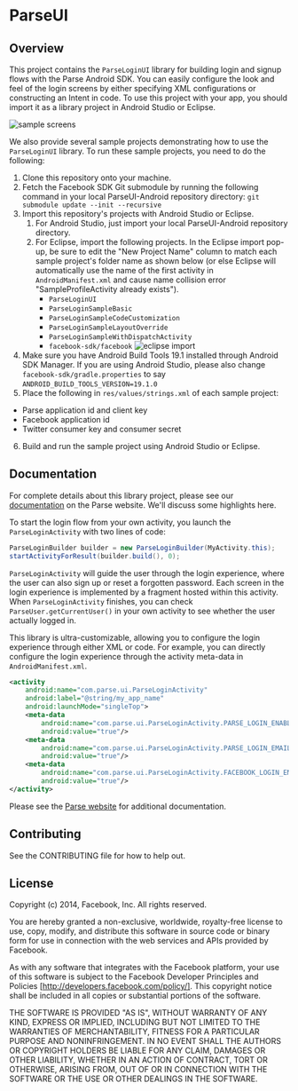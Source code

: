 # ParseUI
## Overview
This project contains the `ParseLoginUI` library for building login and signup flows with the Parse Android SDK.
You can easily configure the look and feel of the login screens by either specifying XML configurations or constructing an Intent in code.
To use this project with your app, you should import it as a library project in Android Studio or Eclipse.

![sample screens](http://parseui-android.parseapp.com/images/parse_login_sample_screens.png)

We also provide several sample projects demonstrating how to use the `ParseLoginUI` library.  To run these
sample projects, you need to do the following:

1. Clone this repository onto your machine.
2. Fetch the Facebook SDK Git submodule by running the following command in your local ParseUI-Android repository directory: `git submodule update --init --recursive`
3. Import this repository's projects with Android Studio or Eclipse.
    1. For Android Studio, just import your local ParseUI-Android repository directory.
    2. For Eclipse, import the following projects.  In the Eclipse import pop-up, be sure to edit the "New Project Name" column to match each sample project's folder name as shown below (or else Eclipse will automatically use the name of the first activity in `AndroidManifest.xml` and cause name collision error "SampleProfileActivity already exists").
        * `ParseLoginUI`
        * `ParseLoginSampleBasic`
        * `ParseLoginSampleCodeCustomization`
        * `ParseLoginSampleLayoutOverride`
        * `ParseLoginSampleWithDispatchActivity`
        * `facebook-sdk/facebook`
        ![eclipse import](http://parseui-android.parseapp.com/images/eclipse_import_after_edit.png)
4. Make sure you have Android Build Tools 19.1 installed through Android SDK Manager.  If you are using Android Studio, please also change <code>facebook-sdk/gradle.properties</code> to say <code>ANDROID_BUILD_TOOLS_VERSION=19.1.0</code>
5. Place the following in `res/values/strings.xml` of each sample project:
  * Parse application id and client key
  * Facebook application id
  * Twitter consumer key and consumer secret
6. Build and run the sample project using Android Studio or Eclipse.

## Documentation
For complete details about this library project, please see our [documentation](http://www.parse.com/docs/android_guide#ui-login) on the Parse website.
We'll discuss some highlights here.

To start the login flow from your own activity, you launch the `ParseLoginActivity` with two lines of code:

```java
ParseLoginBuilder builder = new ParseLoginBuilder(MyActivity.this);
startActivityForResult(builder.build(), 0);
```

`ParseLoginActivity` will guide the user through the login experience, where the user can also sign up or reset a forgotten password.
Each screen in the login experience is implemented by a fragment hosted within this activity.
When `ParseLoginActivity` finishes, you can check `ParseUser.getCurrentUser()` in your own activity to see whether the user actually logged in.

This library is ultra-customizable, allowing you to configure the login experience through either XML or code.
For example, you can directly configure the login experience through the activity meta-data in `AndroidManifest.xml`.

```xml
<activity
    android:name="com.parse.ui.ParseLoginActivity"
    android:label="@string/my_app_name"
    android:launchMode="singleTop">
    <meta-data
        android:name="com.parse.ui.ParseLoginActivity.PARSE_LOGIN_ENABLED"
        android:value="true"/>
    <meta-data
        android:name="com.parse.ui.ParseLoginActivity.PARSE_LOGIN_EMAIL_AS_USERNAME"
        android:value="true"/>
    <meta-data
        android:name="com.parse.ui.ParseLoginActivity.FACEBOOK_LOGIN_ENABLED"
        android:value="true"/>
</activity>
```

Please see the [Parse website](http://www.parse.com/docs/android_guide#ui-login) for additional documentation.

## Contributing
See the CONTRIBUTING file for how to help out.

## License
Copyright (c) 2014, Facebook, Inc. All rights reserved.

You are hereby granted a non-exclusive, worldwide, royalty-free license to use,
copy, modify, and distribute this software in source code or binary form for use
in connection with the web services and APIs provided by Facebook.

As with any software that integrates with the Facebook platform, your use of
this software is subject to the Facebook Developer Principles and Policies
[http://developers.facebook.com/policy/]. This copyright notice shall be
included in all copies or substantial portions of the software.

THE SOFTWARE IS PROVIDED "AS IS", WITHOUT WARRANTY OF ANY KIND, EXPRESS OR
IMPLIED, INCLUDING BUT NOT LIMITED TO THE WARRANTIES OF MERCHANTABILITY, FITNESS
FOR A PARTICULAR PURPOSE AND NONINFRINGEMENT. IN NO EVENT SHALL THE AUTHORS OR
COPYRIGHT HOLDERS BE LIABLE FOR ANY CLAIM, DAMAGES OR OTHER LIABILITY, WHETHER
IN AN ACTION OF CONTRACT, TORT OR OTHERWISE, ARISING FROM, OUT OF OR IN
CONNECTION WITH THE SOFTWARE OR THE USE OR OTHER DEALINGS IN THE SOFTWARE.
